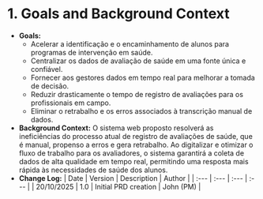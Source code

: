 # 1. Goals and Background Context
*   **Goals:**
    *   Acelerar a identificação e o encaminhamento de alunos para programas de intervenção em saúde.
    *   Centralizar os dados de avaliação de saúde em uma fonte única e confiável.
    *   Fornecer aos gestores dados em tempo real para melhorar a tomada de decisão.
    *   Reduzir drasticamente o tempo de registro de avaliações para os profissionais em campo.
    *   Eliminar o retrabalho e os erros associados à transcrição manual de dados.
*   **Background Context:** O sistema web proposto resolverá as ineficiências do processo atual de registro de avaliações de saúde, que é manual, propenso a erros e gera retrabalho. Ao digitalizar e otimizar o fluxo de trabalho para os avaliadores, o sistema garantirá a coleta de dados de alta qualidade em tempo real, permitindo uma resposta mais rápida às necessidades de saúde dos alunos.
*   **Change Log:**
    | Date | Version | Description | Author |
    | :--- | :--- | :--- | :--- |
    | 20/10/2025 | 1.0 | Initial PRD creation | John (PM) |
